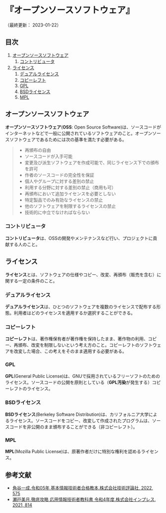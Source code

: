 # 『オープンソースソフトウェア』

（最終更新： 2023-01-22）


## 目次

1. [オープンソースソフトウェア](#オープンソースソフトウェア)
	1. [コントリビュータ](#コントリビュータ)
1. [ライセンス](#ライセンス)
	1. [デュアルライセンス](#デュアルライセンス)
	1. [コピーレフト](#コピーレフト)
	1. [GPL](#gpl)
	1. [BSDライセンス](#bsdライセンス)
	1. [MPL](#mpl)


## オープンソースソフトウェア

**オープンソースソフトウェア**(**OSS**: Open Source Software)は、ソースコードがインターネットなどで一般に公開されているソフトウェアのこと。オープンソースソフトウェアであるためには次の基準を満たす必要がある。

> - 再頒布の自由
> - ソースコードが入手可能
> - 変更及び派生ソフトウェアを作成可能で、同じライセンス下での頒布を許可
> - 作者のソースコードの完全性を保証
> - 個人やグループに対する差別の禁止
> - 利用する分野に対する差別の禁止（商用も可）
> - 再頒布において追加ライセンスを必要としない
> - 特定製品でのみ有効なライセンスの禁止
> - 他のソフトウェアを制限するライセンスの禁止
> - 技術的に中立でなければならない

### コントリビュータ

**コントリビュータ**は、OSSの開発やメンテナンスなど行い、プロジェクトに貢献する人のこと。


## ライセンス

**ライセンス**とは、ソフトウェアの仕様やコピー、改変、再頒布（販売を含む）に関する一定の条件のこと。

### デュアルライセンス

**デュアルライセンス**は、ひとつのソフトウェアを複数のライセンスで配布する形態。利用者はどのライセンスを適用するか選択することができる。

### コピーレフト

**コピーレフト**は、著作権保有者が著作権を保持したまま、著作物の利用、コピー、再頒布、改変を制限しないという考え方のこと。コピーレフトのソフトウェアを改変した場合、この考えをそのまま適用する必要がある。

### GPL

**GPL**(General Public License)は、GNUで採用されているフリーソフトのためのライセンス。ソースコードの公開を原則としている（**GPL汚染**が発生する）コピーレフトのライセンス。

### BSDライセンス

**BSDライセンス**(Berkeley Software Distribution)は、カリフォルニア大学によるライセンス。ソースコードをコピー、改変して作成されたプログラムは、ソースコードを非公開のまま頒布することができる（非コピーレフト）。

### MPL

**MPL**(Mozilla Public License)は、原著作者だけに特別な権利を認めるライセンス。


## 参考文献

- [角谷一成.令和05年 基本情報技術者合格教本.株式会社技術評論社, 2022, 575](https://gihyo.jp/book/2022/978-4-297-13164-7)
- [瀬戸美月.徹底攻略 応用情報技術者教科書 令和4年度.株式会社インプレス, 2021, 814](https://book.impress.co.jp/books/1121101057)
